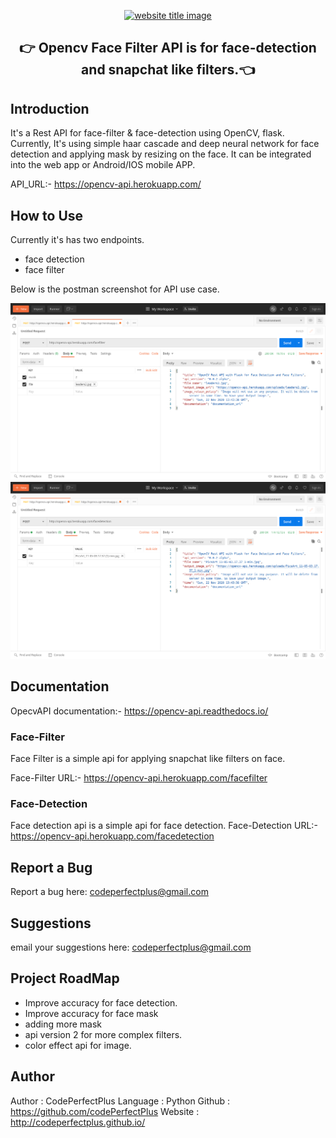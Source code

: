 <p align="center">
  <a href="https://py-contributors.github.io/audiobook/"><img src="https://capsule-render.vercel.app/api?type=rect&color=f0b85d&height=100&section=header&text=OpenCV%20FaceFilter%20RestAPI&fontSize=50%&fontColor=ffffff" alt="website title image"></a>
  <h2 align="center">👉 Opencv Face Filter API is for face-detection and snapchat like filters.👈</h2>
</p>

## Introduction

It's a Rest API for face-filter & face-detection using OpenCV, flask.
Currently, It's using simple haar cascade and deep neural network for face detection and applying mask by resizing on the face.
It can be integrated into the web app or Android/IOS mobile APP.

API_URL:- <https://opencv-api.herokuapp.com/>

## How to Use

Currently it's has two endpoints. 
- face detection
- face filter

Below is the postman screenshot for API use case.

<img src="./assets/facefilter.png" alt="facefilter">
<img src="./assets/facedetection.png" alt="facefilter">

## Documentation

OpecvAPI documentation:- <https://opencv-api.readthedocs.io/>

### Face-Filter

Face Filter is a simple api for applying snapchat like filters on face.

Face-Filter URL:- <https://opencv-api.herokuapp.com/facefilter>

### Face-Detection

Face detection api is a simple api for face detection.
Face-Detection URL:- <https://opencv-api.herokuapp.com/facedetection>

## Report a Bug

Report a bug here: codeperfectplus@gmail.com

## Suggestions

email your suggestions here: codeperfectplus@gmail.com

## Project RoadMap

- Improve accuracy for face detection.
- Improve accuracy for face mask
- adding more mask
- api version 2 for more complex filters.
- color effect api for image.

## Author

Author : CodePerfectPlus
Language : Python
Github : https://github.com/codePerfectPlus
Website : http://codeperfectplus.github.io/